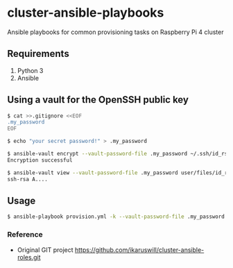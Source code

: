 # cluster-ansible-playbooks
Ansible playbooks for common provisioning tasks on Raspberry Pi 4 cluster

## Requirements
1. Python 3
1. Ansible

## Using a vault for the OpenSSH public key
```bash
$ cat >>.gitignore <<EOF
.my_password
EOF

$ echo "your secret password!" > .my_password

$ ansible-vault encrypt --vault-password-file .my_password ~/.ssh/id_rsa.pub --output user/files/id_rsa.pub.encrypted
Encryption successful

$ ansible-vault view --vault-password-file .my_password user/files/id_rsa.pub.encrypted
ssh-rsa A....
```

## Usage
```bash
$ ansible-playbook provision.yml -k --vault-password-file .my_password
```

### Reference

- Original GIT project https://github.com/ikaruswill/cluster-ansible-roles.git
